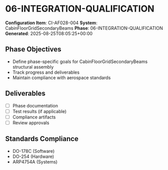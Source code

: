 # 06-INTEGRATION-QUALIFICATION

**Configuration Item**: CI-AF028-004
**System**: CabinFloorGridSecondaryBeams
**Phase**: 06-INTEGRATION-QUALIFICATION
**Generated**: 2025-08-25T08:05:25+00:00

## Phase Objectives
- Define phase-specific goals for CabinFloorGridSecondaryBeams structural assembly
- Track progress and deliverables
- Maintain compliance with aerospace standards

## Deliverables
- [ ] Phase documentation
- [ ] Test results (if applicable)
- [ ] Compliance artifacts
- [ ] Review approvals

## Standards Compliance
- DO-178C (Software)
- DO-254 (Hardware)
- ARP4754A (Systems)

